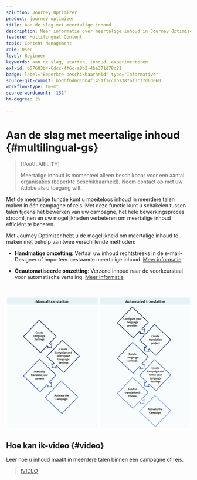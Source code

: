 ```yaml
---
solution: Journey Optimizer
product: journey optimizer
title: Aan de slag met meertalige inhoud
description: Meer informatie over meertalige inhoud in Journey Optimizer
feature: Multilingual Content
topic: Content Management
role: User
level: Beginner
keywords: aan de slag, starten, inhoud, experimenteren
exl-id: b57683b4-6dcc-4f6c-a8b2-4ba371d78d21
badge: label="Beperkte beschikbaarheid" type="Informative"
source-git-commit: b5dbfbd6d1bb4f1451f1ccab7387af3c37d6d060
workflow-type: tm+mt
source-wordcount: '151'
ht-degree: 2%

---
```


# Aan de slag met meertalige inhoud {#multilingual-gs}

>[!AVAILABILITY]
>
>Meertalige inhoud is momenteel alleen beschikbaar voor een aantal organisaties (beperkte beschikbaarheid). Neem contact op met uw Adobe als u toegang wilt.

Met de meertalige functie kunt u moeiteloos inhoud in meerdere talen maken in één campagne of reis. Met deze functie kunt u schakelen tussen talen tijdens het bewerken van uw campagne, het hele bewerkingsproces stroomlijnen en uw mogelijkheden verbeteren om meertalige inhoud efficiënt te beheren.

Met Journey Optimizer hebt u de mogelijkheid om meertalige inhoud te maken met behulp van twee verschillende methoden:

* **Handmatige omzetting**: Vertaal uw inhoud rechtstreeks in de e-mail-Designer of importeer bestaande meertalige inhoud. [Meer informatie](multilingual-manual.md)

* **Geautomatiseerde omzetting**: Verzend inhoud naar de voorkeurstaal voor automatische vertaling. [Meer informatie](multilingual-automated.md)


</br>

![](assets/translation_schema.png)

## Hoe kan ik-video {#video}

Leer hoe u inhoud maakt in meerdere talen binnen één campagne of reis.

>[!VIDEO](https://video.tv.adobe.com/v/3430921/)
